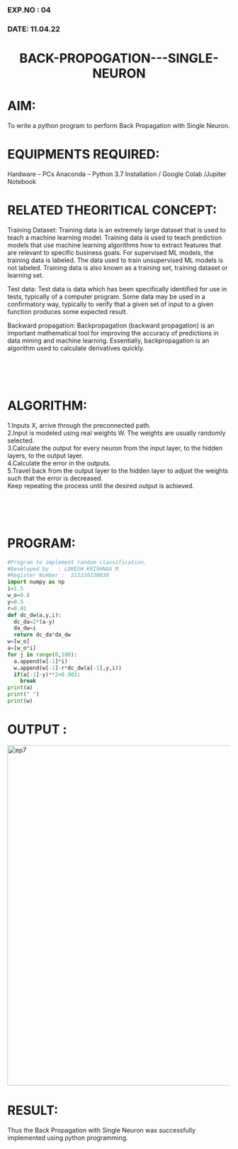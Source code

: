 ### EXP.NO : 04
### DATE: 11.04.22

# <p align="center"> BACK-PROPOGATION---SINGLE-NEURON </p>

# AIM:
To write a python program to perform Back Propagation with Single Neuron.

# EQUIPMENTS REQUIRED:
Hardware – PCs
Anaconda – Python 3.7 Installation / Google Colab /Jupiter Notebook

# RELATED THEORITICAL CONCEPT:
Training Dataset:
Training data is an extremely large dataset that is used to teach a machine learning model. Training data is used to teach prediction models that use machine learning algorithms how to extract features that are relevant to specific business goals. For supervised ML models, the training data is labeled. The data used to train unsupervised ML models is not labeled. Training data is also known as a training set, training dataset or learning set.

Test data:
Test data is data which has been specifically identified for use in tests, typically of a computer program. Some data may be used in a confirmatory way, typically to verify that a given set of input to a given function produces some expected result.

Backward propagation:
Backpropagation (backward propagation) is an important mathematical tool for improving the accuracy of predictions in data mining and machine learning. Essentially, backpropagation is an algorithm used to calculate derivatives quickly.

<br>
<br>
<br>

# ALGORITHM:
1.Inputs X, arrive through the preconnected path.<br />
2.Input is modeled using real weights W. The weights are usually randomly selected.<br />
3.Calculate the output for every neuron from the input layer, to the hidden layers, to the output layer.<br />
4.Calculate the error in the outputs.<br />
5.Travel back from the output layer to the hidden layer to adjust the weights such that the error is decreased.<br />
Keep repeating the process until the desired output is achieved.

<br>
<br>
<br>


# PROGRAM:
```python 
#Program to implement random classification.
#Developed by   : LOKESH KRISHNAA M
#Register Number :  212220230030
import numpy as np
i=1.5    
w_o=0.8  
y=0.5    
r=0.01   
def dc_dw(a,y,i):
  dc_da=2*(a-y)
  da_dw=i
  return dc_da*da_dw 
w=[w_o]
a=[w_o*i]
for j in range(0,100):
  a.append(w[-1]*i)
  w.append(w[-1]-r*dc_dw(a[-1],y,i))
  if(a[-1]-y)**2<0.001:
    break
print(a)
print(" ")
print(w)
```

# OUTPUT :
<img width="766" alt="ep7" src="https://user-images.githubusercontent.com/75234646/165086140-cd947685-2f62-4991-8dcc-37453b4774c9.png">

# RESULT:
Thus the Back Propagation with Single Neuron was successfully implemented using python programming.
